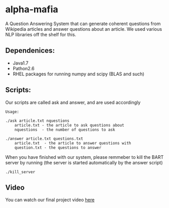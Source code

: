 # alpha-mafia
A Question Answering System that can generate coherent questions from Wikipedia articles and answer questions about an article. We used various NLP libraries off the shelf for this.

Dependenices:
---

- Java1.7
- Pathon2.6
- RHEL packages for running numpy and scipy (BLAS and such)


Scripts:
---

Our scripts are called ask and answer, and are used accordingly

    Usage:

    ./ask article.txt nquestions
        article.txt - the article to ask questions about
        nquestions  - the number of questions to ask

    ./answer article.txt questions.txt
        article.txt  - the article to answer questions with
        question.txt - the questions to answer

When you have finished with our system, please remmeber to kill the BART server by running (the server is started automatically by the answer script)

    ./kill_server

Video
---

You can watch our final project video [here](https://www.youtube.com/watch?v=XuSXabda8uM)


